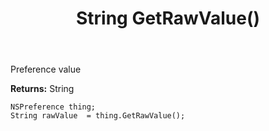 ﻿---
uid: crmscript_ref_NSPreference_GetRawValue
title: String GetRawValue()
intellisense: NSPreference.GetRawValue
keywords: NSPreference, GetRawValue
so.topic: reference
---

Preference value

**Returns:** String


```crmscript
NSPreference thing;
String rawValue  = thing.GetRawValue();
```


